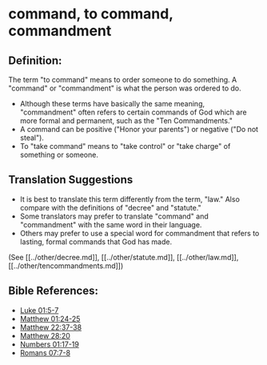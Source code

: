 # command, to command, commandment #

## Definition: ##

The term "to command" means to order someone to do something. A "command" or "commandment" is what the person was ordered to do.

* Although these terms have basically the same meaning, "commandment" often refers to certain commands of God which are more formal and permanent, such as the "Ten Commandments."
* A command can be positive ("Honor your parents") or negative ("Do not steal").
* To "take command" means to "take control" or "take charge" of something or someone.

## Translation Suggestions ##

* It is best to translate this term differently from the term, "law." Also compare with the definitions of "decree" and "statute."
* Some translators may prefer to translate "command" and "commandment" with the same word in their language.
* Others may prefer to use a special word for commandment that refers to lasting, formal commands that God has made.

(See [[../other/decree.md]], [[../other/statute.md]], [[../other/law.md]], [[../other/tencommandments.md]])

## Bible References: ##

* [Luke 01:5-7](en/tn/luk/help/01/05)
* [Matthew 01:24-25](en/tn/mat/help/01/24)
* [Matthew 22:37-38](en/tn/mat/help/22/37)
* [Matthew 28:20](en/tn/mat/help/28/20)
* [Numbers 01:17-19](en/tn/num/help/01/17)
* [Romans 07:7-8](en/tn/rom/help/07/07)